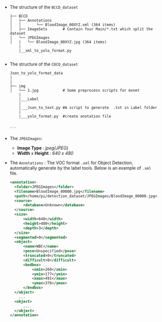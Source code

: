 
* The structure of the `BCCD_dataset`

  ```
  ├── BCCD
  │   ├── Annotations
  │   │       └── BloodImage_00XYZ.xml (364 items)
  │   ├── ImageSets       # Contain four Main/*.txt which split the dataset
  │   └── JPEGImages
  │   |   └── BloodImage_00XYZ.jpg (364 items)
      |
      |__xml_to_yolo_format.py
      
  ```````````````````````````
* The structure of the `COCO_dataset`
  
  ````````````````````````````````````````
  Json_to_yolo_format_data
  |
  |
  ├── img
  │   └── 1.jpg           # Some preprocess scripts for mxnet
      |
      |___Label
      |
      |___Json_to_text.py #A script to generate  .txt in Label folder
      |
      |___yolo_format.py  #create anotation file
 
  
  ```

* The  `JPEGImages`:

  * **Image Type** : *jpeg(JPEG)*
  * **Width** x **Height** : *640 x 480*

* The `Annotations` : The VOC format `.xml` for Object Detection, automatically generate by the label tools. Below is an example of `.xml` file.

  ```xml
  <annotation>
  	<folder>JPEGImages</folder>
  	<filename>BloodImage_00000.jpg</filename>
  	<path>/home/pi/detection_dataset/JPEGImages/BloodImage_00000.jpg</path>
  	<source>
  		<database>Unknown</database>
  	</source>
  	<size>
  		<width>640</width>
  		<height>480</height>
  		<depth>3</depth>
  	</size>
  	<segmented>0</segmented>
  	<object>
  		<name>WBC</name>
  		<pose>Unspecified</pose>
  		<truncated>0</truncated>
  		<difficult>0</difficult>
  		<bndbox>
  			<xmin>260</xmin>
  			<ymin>177</ymin>
  			<xmax>491</xmax>
  			<ymax>376</ymax>
  		</bndbox>
  	</object>
      ...
  	<object>
  		...
  	</object>
  </annotation>
  ```


